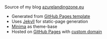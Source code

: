 Source of my blog [azurelandingzone.eu](https://www.azurelandingzone.eu/)

- Generated from [GitHub Pages template](https://github.com/skills/github-pages)
- Uses [Jekyll](https://jekyllrb.com/) for static-page generation
- [Minima](https://github.com/jekyll/minima) as theme-base
- Hosted on [GitHub Pages](https://pages.github.com/) with [custom domain](https://docs.github.com/en/pages/configuring-a-custom-domain-for-your-github-pages-site/managing-a-custom-domain-for-your-github-pages-site)
